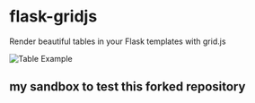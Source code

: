 # flask-gridjs
Render beautiful tables in your Flask templates with grid.js

![Table Example](table.gif)

## my sandbox to test this forked repository